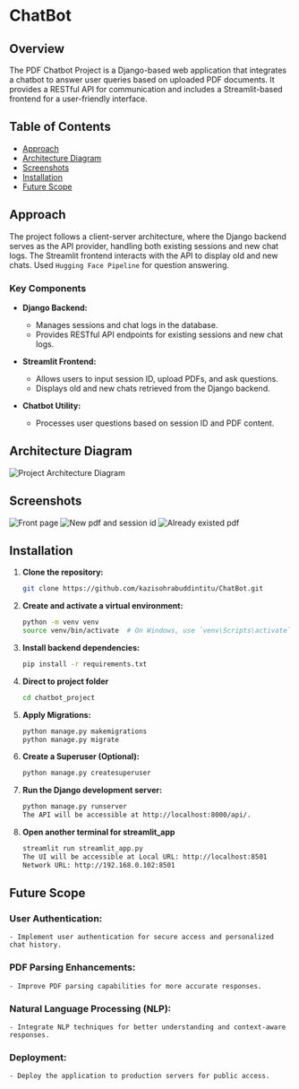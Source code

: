 # ChatBot

## Overview

The PDF Chatbot Project is a Django-based web application that integrates a chatbot to answer user queries based on uploaded PDF documents. It provides a RESTful API for communication and includes a Streamlit-based frontend for a user-friendly interface.

## Table of Contents

- [Approach](#approach)
- [Architecture Diagram](#architecture-diagram)
- [Screenshots](#screenshots)
- [Installation](#installation)
- [Future Scope](#future-scope)

## Approach

The project follows a client-server architecture, where the Django backend serves as the API provider, handling both existing sessions and new chat logs. The Streamlit frontend interacts with the API to display old and new chats. Used `Hugging Face Pipeline` for question answering.

### Key Components

- **Django Backend:**
  - Manages sessions and chat logs in the database.
  - Provides RESTful API endpoints for existing sessions and new chat logs.

- **Streamlit Frontend:**
  - Allows users to input session ID, upload PDFs, and ask questions.
  - Displays old and new chats retrieved from the Django backend.

- **Chatbot Utility:**
  - Processes user questions based on session ID and PDF content.

## Architecture Diagram

![Project Architecture Diagram](Phots/chatbot.jpg)

## Screenshots

![Front page](Phots/1st.png)
![New pdf and session id](Phots/new.png)
![Already existed pdf](Phots/existing.png)


## Installation

1. **Clone the repository:**

   ```bash
   git clone https://github.com/kazisohrabuddintitu/ChatBot.git

2. **Create and activate a virtual environment:**
    ```bash
    python -m venv venv
    source venv/bin/activate  # On Windows, use `venv\Scripts\activate`

3. **Install backend dependencies:**
    ```bash
    pip install -r requirements.txt   

4. **Direct to project folder**
    ```bash
    cd chatbot_project

5. **Apply Migrations:**
    ```bash
    python manage.py makemigrations
    python manage.py migrate

6. **Create a Superuser (Optional):**
    ```bash
    python manage.py createsuperuser

7. **Run the Django development server:**
    ```bash
    python manage.py runserver
    The API will be accessible at http://localhost:8000/api/.

8. **Open another terminal for streamlit_app**
    ```bash
    streamlit run streamlit_app.py
    The UI will be accessible at Local URL: http://localhost:8501
    Network URL: http://192.168.0.102:8501


## Future Scope
### User Authentication:
    - Implement user authentication for secure access and personalized chat history.
### PDF Parsing Enhancements:
    - Improve PDF parsing capabilities for more accurate responses.
### Natural Language Processing (NLP):
    - Integrate NLP techniques for better understanding and context-aware responses.
### Deployment:
    - Deploy the application to production servers for public access.
